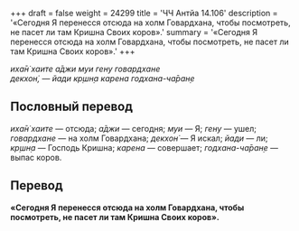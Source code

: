 +++
draft = false
weight = 24299
title = 'ЧЧ Антйа 14.106'
description = '«Сегодня Я перенесся отсюда на холм Говардхана, чтобы посмотреть, не пасет ли там Кришна Своих коров».'
summary = '«Сегодня Я перенесся отсюда на холм Говардхана, чтобы посмотреть, не пасет ли там Кришна Своих коров».'
+++

_иха̄н̇ хаите а̄джи муи гену говардхане  
декхон̇, — йади кр̣шн̣а карена годхана-ча̄ран̣е_

## Пословный перевод

_иха̄н̇_ _хаите_ — отсюда; _а̄джи_ — сегодня; _муи_ — Я; _гену_ — ушел; _говардхане_ — на холм Говардхана; _декхон̇_ — Я искал; _йади_ — ли; _кр̣шн̣а_ — Господь Кришна; _карена_ — совершает; _годхана_\-_ча̄ран̣е_ — выпас коров.

## Перевод

**«Сегодня Я перенесся отсюда на холм Говардхана, чтобы посмотреть, не пасет ли там Кришна Своих коров».**
